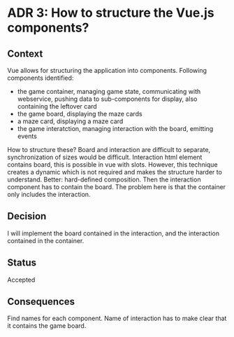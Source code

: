 # ADR 3: How to structure the Vue.js components?

## Context

Vue allows for structuring the application into components. Following components identified: 
* the game container, managing game state, communicating with webservice, pushing data to sub-components for display, also containing the leftover card
* the game board, displaying the maze cards
* a maze card, displaying a maze card
* the game interatction, managing interaction with the board, emitting events

How to structure these?
Board and interaction are difficult to separate, synchronization of sizes would be difficult. Interaction html element contains board, this is possible in vue with slots. However, this technique creates a dynamic which is not required and makes the structure harder to understand. Better: hard-defined composition. Then the interaction component has to contain the board. The problem here is that the container only includes the interaction.

## Decision
I will implement the board contained in the interaction, and the interaction contained in the container.

## Status
Accepted

## Consequences
Find names for each component. Name of interaction has to make clear that it contains the game board.

